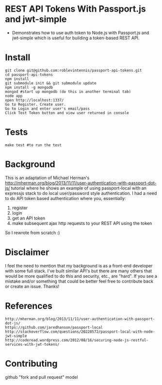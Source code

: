 # REST API Tokens With Passport.js and jwt-simple

- Demonstrates how to use auth token to Node.js with Passport.js and jwt-simple which is useful for building a token-based REST API.

Install
=======

    git clone git@github.com:roblevintennis/passport-api-tokens.git
    cd passport-api-tokens
    npm install
    git submodule init && git submodule update
    npm install -g mongodb
    mongod #start up mongodb (do this in another terminal tab)
    node app
    open http://localhost:1337/
    Go to Register. Create user.
    Go to Login and enter user's email/pass
    Click Test Token button and view user returned in console

Tests
=====

    make test #to run the test

Background
==========

This is an adaptation of Michael Herman's http://mherman.org/blog/2013/11/11/user-authentication-with-passport-dot-js/ tutorial where he shows an example of using passport-local with an expressjs stack to do local user/password style authentication. I had a need to do API token based authentication where you, essentially:
1. register
2. login
3. get an API token
4. make subsequent ajax http requests to your REST API using the token

So I rewrote from scratch :)

Disclaimer
==========

I feel the need to mention that my background is as a front-end developer with some full stack. I've built similar API's but there are many others that would be more qualified to do this and security, etc., are "hard". If you see a mistake and/or something that could be better feel free to contribute back or create an issue. Thanks!

References
==========
    http://mherman.org/blog/2013/11/11/user-authentication-with-passport-dot-js/
    https://github.com/jaredhanson/passport-local
    http://stackoverflow.com/questions/20228572/passport-local-with-node-jwt-simple
    http://coderead.wordpress.com/2012/08/16/securing-node-js-restful-services-with-jwt-tokens/

Contributing
============

github "fork and pull request" model

